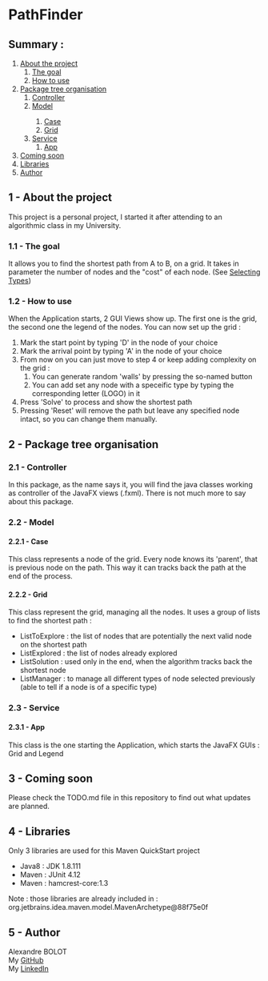 <h1>PathFinder</h1>
<h2>Summary :</h2>
<ol>
<li><a href="https://github.com/AlexBolot/PathFinder#1---about-the-project ">About the project</a><br />
<ol>
<li><a href="https://github.com/AlexBolot/PathFinder#11---the-goal ">The goal</a></li>
<li><a href="https://github.com/AlexBolot/PathFinder#12---how-to-use ">How to use</a></li>
</ol>
</li>
<li><a href="https://github.com/AlexBolot/PathFinder#2---package-tree-organisation ">Package tree organisation</a>
<ol>
<li><a href="https://github.com/AlexBolot/PathFinder#21---controller ">Controller</a></li>
<li><a href="https://github.com/AlexBolot/PathFinder#22---model ">Model</a></li>
<ol>
<li><a href="https://github.com/AlexBolot/PathFinder#221---case ">Case</a></li>
<li><a href="https://github.com/AlexBolot/PathFinder#222---grid ">Grid</a></li>
</ol>
<li><a href="https://github.com/AlexBolot/PathFinder#23---service ">Service</a>
<ol>
<li><a href="https://github.com/AlexBolot/PathFinder#231---app ">App</a></li>
</ol>
</li>
</ol>
</li>
<li><a href="https://github.com/AlexBolot/PathFinder/#3---coming-soon ">Coming soon</a></li>
<li><a href="https://github.com/AlexBolot/PathFinder/#4---libraries ">Libraries</a></li>
<li><a href="https://github.com/AlexBolot/PathFinder/#5---author ">Author</a></li>
</ol>
<h2>1 - About the project</h2>
<p>This project is a personal project, I started it after attending to an algorithmic class in my University.</p>
<h3>1.1 - The goal</h3>
<p>It allows&nbsp;you to find the shortest path from A to B, on a grid. It takes in parameter the number of&nbsp;nodes and the "cost" of each node. (See <a href="https://github.com/AlexBolot/PathFinder#13---selecting-types">Selecting Types</a>)</p>
<h3>1.2 - How to use</h3>
<p>When the Application starts, 2 GUI Views show up. The first one is the grid, the second one the legend of the nodes. You can now set up the grid :</p>
<ol>
<li>Mark the start point by typing&nbsp;'D' in the node of your choice</li>
<li>Mark the arrival point by typing 'A' in the node of your choice</li>
<li>From now on you can just move to step 4 or keep adding complexity on the grid :
<ol>
<li>You can generate random 'walls' by pressing the so-named button</li>
<li>You can add set any node with a speceific type by typing the corresponding letter (LOGO) in it</li>
</ol>
</li>
<li>Press 'Solve' to process and show the shortest path</li>
<li>Pressing 'Reset' will remove the path but leave any specified node intact, so you can change them manually.</li>
</ol>
<h2>2 - Package tree organisation</h2>
<h3>2.1 - Controller</h3>
<p>In this package, as the name says it, you will find the java classes working as controller of the JavaFX views (.fxml). There is not much more to say about this package.</p>
<h3>2.2 - Model</h3>
<h4>2.2.1 - Case</h4>
<p>This class represents a node of the grid. Every node knows its 'parent', that is previous node on the path. This way it can tracks back the path at the end of the process.</p>
<h4>2.2.2 - Grid</h4>
<p>This class represent the grid, managing all the nodes. It uses a group of lists to find the shortest path :</p>
<ul>
<li>ListToExplore : the list of nodes&nbsp;that are potentially the next valid node on the shortest path</li>
<li>ListExplored : the list of nodes already explored</li>
<li>ListSolution : used only in the end, when the algorithm tracks back the shortest node</li>
<li>ListManager : to manage all different types of node selected previously (able to tell if a node is of&nbsp;a specific type)</li>
</ul>
<h3>2.3 - Service</h3>
<h4>2.3.1 - App</h4>
<p>This class is the one starting the Application, which starts the JavaFX GUIs : Grid and Legend</p>
<h2>3 - Coming soon</h2>
<p>Please check the TODO.md file in this repository to find out what updates are planned.</p>
<h2>4 - Libraries</h2>
<p>Only 3 libraries are used for this Maven QuickStart project</p>
<ul>
<li>Java8 : JDK 1.8.111</li>
<li>Maven : JUnit 4.12</li>
<li>Maven : hamcrest-core:1.3</li>
</ul>
<p>Note : those libraries are already included in : org.jetbrains.idea.maven.model.MavenArchetype@88f75e0f</p>
<h2>5 - Author</h2>
<p>Alexandre BOLOT<br />My <a href="https://github.com/AlexBolot">GitHub</a><br />My <a href="https://www.linkedin.com/in/alexandrebolot">LinkedIn</a></p>
